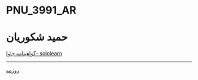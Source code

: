 # PNU_3991_AR
# حمید شکوریان
<a href="https://www.sololearn.com/Certificate/1068-20597923/jpg">گواهینامه جاوا- sololearn</a>
<hr/>
<a href="https://h-shakoorian.github.io">روزمه</a>
